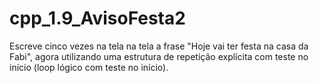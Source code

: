# cpp_1.9_AvisoFesta2
Escreve cinco vezes na tela na tela a frase "Hoje vai ter festa na casa da Fabi", agora utilizando uma estrutura de repetição explícita com teste no início (loop lógico com teste no início).

